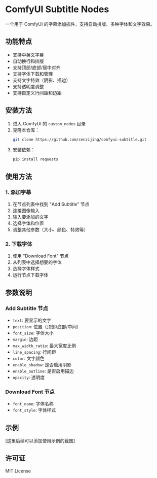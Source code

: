 # ComfyUI Subtitle Nodes

一个用于 ComfyUI 的字幕添加插件，支持自动排版、多种字体和文字效果。

## 功能特点

- 支持中英文字幕
- 自动换行和排版
- 支持顶部/底部/居中对齐
- 支持字体下载和管理
- 支持文字特效（阴影、描边）
- 支持透明度调整
- 支持自定义行间距和边距

## 安装方法

1. 进入 ComfyUI 的 `custom_nodes` 目录
2. 克隆本仓库：
   ```bash
   git clone https://github.com/cenzijing/comfyui-subtitle.git
   ```
3. 安装依赖：
   ```bash
   pip install requests
   ```

## 使用方法

### 1. 添加字幕
1. 在节点列表中找到 "Add Subtitle" 节点
2. 连接图像输入
3. 输入要添加的文字
4. 选择字体和位置
5. 调整其他参数（大小、颜色、特效等）

### 2. 下载字体
1. 使用 "Download Font" 节点
2. 从列表中选择想要的字体
3. 选择字体样式
4. 运行节点下载字体

## 参数说明

### Add Subtitle 节点
- `text`: 要显示的文字
- `position`: 位置（顶部/底部/中间）
- `font_size`: 字体大小
- `margin`: 边距
- `max_width_ratio`: 最大宽度比例
- `line_spacing`: 行间距
- `color`: 文字颜色
- `enable_shadow`: 是否启用阴影
- `enable_outline`: 是否启用描边
- `opacity`: 透明度

### Download Font 节点
- `font_name`: 字体名称
- `font_style`: 字体样式

## 示例

[这里后续可以添加使用示例的截图]

## 许可证

MIT License